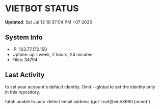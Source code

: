 # VIETBOT STATUS
**Updated**: Sat Jul 12 10:37:04 PM +07 2025

## System Info
- IP: 103.77.172.150
- Uptime: up 1 week, 2 hours, 24 minutes
- Files: 34794

## Last Activity

to set your account's default identity.
Omit --global to set the identity only in this repository.

fatal: unable to auto-detect email address (got 'root@vinh3690.(none)')
